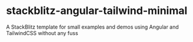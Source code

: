 # stackblitz-angular-tailwind-minimal

A StackBlitz template for small examples and demos using Angular and TailwindCSS without any fuss
